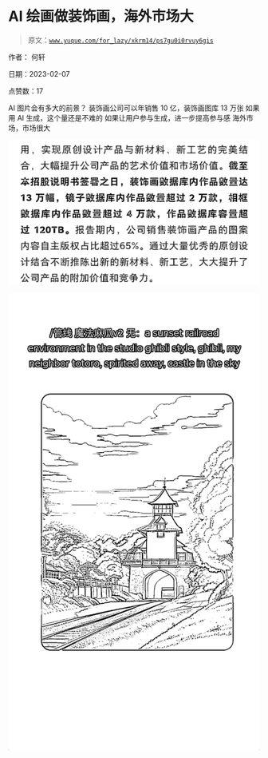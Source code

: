 # AI 绘画做装饰画，海外市场大

> 原文：[`www.yuque.com/for_lazy/xkrm14/ps7gu0i0rvuy6gis`](https://www.yuque.com/for_lazy/xkrm14/ps7gu0i0rvuy6gis)

作者： 何轩

日期：2023-02-07

点赞数：17

AI 图片会有多大的前景？ 装饰画公司可以年销售 10 亿，装饰画图库 13 万张 如果用 AI 生成，这个量还是不难的 如果让用户参与生成，进一步提高参与感 海外市场，市场很大

![](img/7dec57cf09eef2b319dcbd095c9b660f.png)  

![](img/c886d2464e264ee7b3b15cc935382764.png)  

